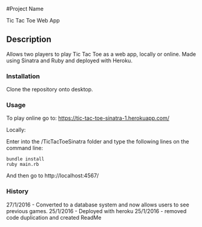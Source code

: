 #Project Name

Tic Tac Toe Web App

## Description

Allows two players to play Tic Tac Toe as a web app, locally or online. Made using Sinatra and Ruby and deployed with Heroku.

### Installation

Clone the repository onto desktop.

### Usage

To play online go to: https://tic-tac-toe-sinatra-1.herokuapp.com/

Locally:

Enter into the /TicTacToeSinatra folder and type the following lines on the command line:

```
bundle install
ruby main.rb
```
And then go to http://localhost:4567/


### History
27/1/2016 - Converted to a database system and now allows users to see previous games.
25/1/2016 - Deployed with heroku
25/1/2016 - removed code duplication and created ReadMe
